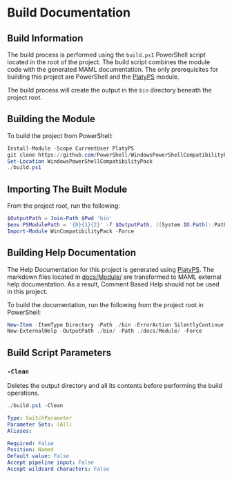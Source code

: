 # Build Documentation

## Build Information

The build process is performed using the `build.ps1` PowerShell script located in the root of the project.
The build script combines the module code with the generated MAML documentation.
The only prerequisites for building this project are PowerShell and the [PlatyPS][PlatyPS] module.

The build process will create the output in the `bin` directory beneath the project root.

[PlatyPS]: https://github.com/PowerShell/platyPS

## Building the Module

To build the project from PowerShell:

```powershell
Install-Module -Scope CurrentUser PlatyPS
git clone https://github.com/PowerShell/WindowsPowerShellCompatibilityPack.git
Set-Location WindowsPowerShellCompatibilityPack
./build.ps1
```

## Importing The Built Module

From the project root, run the following:

```powershell
$OutputPath = Join-Path $Pwd 'bin'
$env:PSModulePath = '{0}{1}{2}' -f $OutputPath, ([System.IO.Path]::PathSeparator), $env:PSModulePath
Import-Module WinCompatibilityPack -Force
```

## Building Help Documentation

The Help Documentation for this project is generated using [PlatyPS][PlatyPS].
The markdown files located in [docs/Module/][ModuleDocs]
are transformed to MAML external help documentation.
As a result, Comment Based Help should not be used in this project.

To build the documentation, run the following from the project root in PowerShell:

```powershell
New-Item -ItemType Directory -Path ./bin -ErrorAction SilentlyContinue
New-ExternalHelp -OutputPath ./bin/ -Path ./docs/Module/ -Force
```

[ModuleDocs]: Module/WinCompatibilityPack.md

## Build Script Parameters

### `-Clean`

Deletes the output directory and all its contents before performing the build operations.

```powershell
./build.ps1 -Clean
```

```yaml
Type: SwitchParameter
Parameter Sets: (All)
Aliases:

Required: False
Position: Named
Default value: False
Accept pipeline input: False
Accept wildcard characters: False
```
